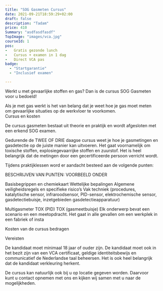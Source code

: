 ```yaml
---
title: "SOG Gasmeten Cursus"
date: 2021-09-21T18:59:29+02:00
draft: false
description: "Tadam"
price: 410
Summary: "asdfasdfasdf"
TopImage: "images/vca.jpg"
courseId: 1
pos:
-   Gratis gezonde lunch
-   Cursus + examen in 1 dag
-   Direct VCA pas
badge:
  - "Startgarantie"
  - "Inclusief examen"

---
```


Werkt u met gevaarlijke stoffen en gas? Dan is de cursus SOG Gasmeten voor u bedoeld!  

Als je met gas werkt is het van belang dat je weet hoe je gas moet meten om gevaarlijke situaties op de werkvloer te voorkomen.  
Cursus en kosten  

De cursus gasmeten bestaat uit theorie en praktijk en wordt afgesloten met een erkend SOG examen.  

Gedurende de TWEE OF DRIE daagse cursus weet je hoe je gasmetingen en gasdetectie op de juiste manier kan uitvoeren. Het gaat voornamelijk om toxische stoffen, explosiegevaarrijke stoffen en zuurstof. Het is heel belangrijk dat de metingen door een gecertificeerde persoon verricht wordt.  

 

Tijdens praktijklessen word er aandacht besteed aan de volgende punten:  

 

 BESCHRIJVEN VAN PUNTEN: VOORBEELD ONDER 

 

Basisbegrippen en chemiekaart 
Wettelijke bepalingen 
Algemene veiligheidsregels en specifieke risico’s 
Vak techniek (procedures, katalytische sensor, infraroodsensor, PID-sensor, elektrochemische sensor, gasdetectiebuisje, inzetgebieden gasdetectieapparatuur) 



Multigasmeter TOX (PID) 
TOX (gasmeetbuisje) 
Elk onderwerp bevat een scenario en een meetopdracht. Het gaat in alle gevallen om een werkplek in een fabriek of insta 

 

Kosten van de cursus bedragen  

Vereisten 

De kandidaat moet minimaal 18 jaar of ouder zijn. De kandidaat moet ook in het bezit zijn van een VCA certificaat, geldige identiteitsbewijs en communicatief de Nederlandse taal beheersen. Het is ook heel belangrijk dat de kandidaat verkleuring herkent.  

 

De cursus kan natuurlijk ook bij u op locatie gegeven worden. Daarvoor kunt u contact opnemen met ons en kijken wij samen met u naar de mogelijkheden.  
